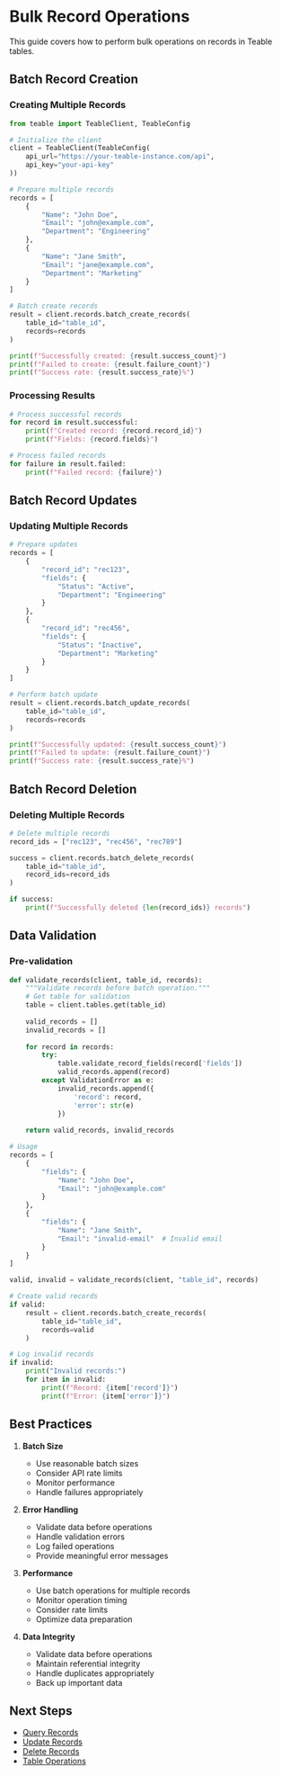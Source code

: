 # Bulk Record Operations

This guide covers how to perform bulk operations on records in Teable tables.

## Batch Record Creation

### Creating Multiple Records

```python
from teable import TeableClient, TeableConfig

# Initialize the client
client = TeableClient(TeableConfig(
    api_url="https://your-teable-instance.com/api",
    api_key="your-api-key"
))

# Prepare multiple records
records = [
    {
        "Name": "John Doe",
        "Email": "john@example.com",
        "Department": "Engineering"
    },
    {
        "Name": "Jane Smith",
        "Email": "jane@example.com",
        "Department": "Marketing"
    }
]

# Batch create records
result = client.records.batch_create_records(
    table_id="table_id",
    records=records
)

print(f"Successfully created: {result.success_count}")
print(f"Failed to create: {result.failure_count}")
print(f"Success rate: {result.success_rate}%")
```

### Processing Results

```python
# Process successful records
for record in result.successful:
    print(f"Created record: {record.record_id}")
    print(f"Fields: {record.fields}")

# Process failed records
for failure in result.failed:
    print(f"Failed record: {failure}")
```

## Batch Record Updates

### Updating Multiple Records

```python
# Prepare updates
records = [
    {
        "record_id": "rec123",
        "fields": {
            "Status": "Active",
            "Department": "Engineering"
        }
    },
    {
        "record_id": "rec456",
        "fields": {
            "Status": "Inactive",
            "Department": "Marketing"
        }
    }
]

# Perform batch update
result = client.records.batch_update_records(
    table_id="table_id",
    records=records
)

print(f"Successfully updated: {result.success_count}")
print(f"Failed to update: {result.failure_count}")
print(f"Success rate: {result.success_rate}%")
```

## Batch Record Deletion

### Deleting Multiple Records

```python
# Delete multiple records
record_ids = ["rec123", "rec456", "rec789"]

success = client.records.batch_delete_records(
    table_id="table_id",
    record_ids=record_ids
)

if success:
    print(f"Successfully deleted {len(record_ids)} records")
```

## Data Validation

### Pre-validation

```python
def validate_records(client, table_id, records):
    """Validate records before batch operation."""
    # Get table for validation
    table = client.tables.get(table_id)
    
    valid_records = []
    invalid_records = []
    
    for record in records:
        try:
            table.validate_record_fields(record['fields'])
            valid_records.append(record)
        except ValidationError as e:
            invalid_records.append({
                'record': record,
                'error': str(e)
            })
    
    return valid_records, invalid_records

# Usage
records = [
    {
        "fields": {
            "Name": "John Doe",
            "Email": "john@example.com"
        }
    },
    {
        "fields": {
            "Name": "Jane Smith",
            "Email": "invalid-email"  # Invalid email
        }
    }
]

valid, invalid = validate_records(client, "table_id", records)

# Create valid records
if valid:
    result = client.records.batch_create_records(
        table_id="table_id",
        records=valid
    )

# Log invalid records
if invalid:
    print("Invalid records:")
    for item in invalid:
        print(f"Record: {item['record']}")
        print(f"Error: {item['error']}")
```

## Best Practices

1. **Batch Size**
   - Use reasonable batch sizes
   - Consider API rate limits
   - Monitor performance
   - Handle failures appropriately

2. **Error Handling**
   - Validate data before operations
   - Handle validation errors
   - Log failed operations
   - Provide meaningful error messages

3. **Performance**
   - Use batch operations for multiple records
   - Monitor operation timing
   - Consider rate limits
   - Optimize data preparation

4. **Data Integrity**
   - Validate data before operations
   - Maintain referential integrity
   - Handle duplicates appropriately
   - Back up important data

## Next Steps

- [Query Records](read.md)
- [Update Records](update.md)
- [Delete Records](delete.md)
- [Table Operations](../tables/creation.md)
